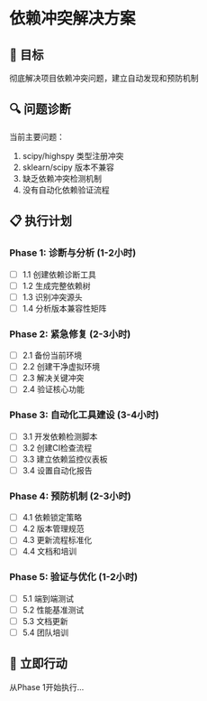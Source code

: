 # 依赖冲突解决方案

## 🎯 目标
彻底解决项目依赖冲突问题，建立自动发现和预防机制

## 🔍 问题诊断
当前主要问题：
1. scipy/highspy 类型注册冲突
2. sklearn/scipy 版本不兼容
3. 缺乏依赖冲突检测机制
4. 没有自动化依赖验证流程

## 📋 执行计划

### Phase 1: 诊断与分析 (1-2小时)
- [ ] 1.1 创建依赖诊断工具
- [ ] 1.2 生成完整依赖树
- [ ] 1.3 识别冲突源头
- [ ] 1.4 分析版本兼容性矩阵

### Phase 2: 紧急修复 (2-3小时)
- [ ] 2.1 备份当前环境
- [ ] 2.2 创建干净虚拟环境
- [ ] 2.3 解决关键冲突
- [ ] 2.4 验证核心功能

### Phase 3: 自动化工具建设 (3-4小时)
- [ ] 3.1 开发依赖检测脚本
- [ ] 3.2 创建CI检查流程
- [ ] 3.3 建立依赖监控仪表板
- [ ] 3.4 设置自动化报告

### Phase 4: 预防机制 (2-3小时)
- [ ] 4.1 依赖锁定策略
- [ ] 4.2 版本管理规范
- [ ] 4.3 更新流程标准化
- [ ] 4.4 文档和培训

### Phase 5: 验证与优化 (1-2小时)
- [ ] 5.1 端到端测试
- [ ] 5.2 性能基准测试
- [ ] 5.3 文档更新
- [ ] 5.4 团队培训

## 🚀 立即行动
从Phase 1开始执行...